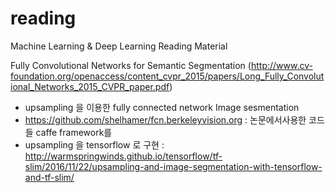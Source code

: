 # reading

Machine Learning & Deep Learning Reading Material

Fully Convolutional Networks for Semantic Segmentation (http://www.cv-foundation.org/openaccess/content_cvpr_2015/papers/Long_Fully_Convolutional_Networks_2015_CVPR_paper.pdf)

- upsampling 을 이용한 fully connected network Image sesmentation
- https://github.com/shelhamer/fcn.berkeleyvision.org : 논문에서사용한 코드들 caffe framework를 
- upsampling 을 tensorflow 로 구현 : http://warmspringwinds.github.io/tensorflow/tf-slim/2016/11/22/upsampling-and-image-segmentation-with-tensorflow-and-tf-slim/

